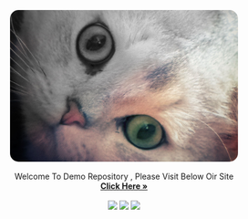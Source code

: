 <p align="center">
  <img style="border-radius: 15px;" src="documents/assets/cat.jpg" width="400px" />
  <p align="center">
    Welcome To Demo Repository , Please Visit Below Oir Site
    <br /> 
    <a href="https://demo-app-lac-six.vercel.app/"><strong>Click Here »</strong></a>
    <br />
    <br />
    <a href="https://github.com/nodejs/release#release-schedule"><img src="https://img.shields.io/static/v1?label=Node&message=18&style=flat&color=green&logo=node.js" /></a>
    <a href="https://reactjs.org/docs/getting-started.html"><img src="https://img.shields.io/static/v1?label=React&message=19&style=flat&color=blue&logo=React" /></a>
    <a href="https://nextjs.org/docs/getting-started"><img src="https://img.shields.io/static/v1?label=Next&message=15&style=flat&color=white&logo=Next.js" /></a>
    <br />
    <br />
  </p>
</p>
